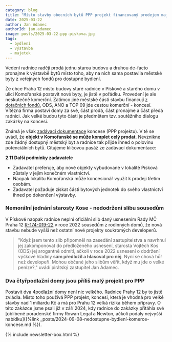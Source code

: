 ```yaml
---
category: blog
title: "Místo stavby obecních bytů PPP projekt financovaný prodejem majetku"
date: 2025-03-22
author: Jan Adamec
authorId: jan.adamec
image: posts/2025-03-22-ppp-piskova.jpg
tags:
  - bydlení
  - výstavba
  - majetek
---
```


Vedení radnice raději prodá jednu starou budovu a druhou de-facto pronajme k výstavbě bytů místo toho, aby na nich sama postavila městské byty z veřejných fondů pro dostupné bydlení.

Že chce Praha 12 místo budovy staré radnice v Pískové a starého domu v ulici Komořanská postavit nové byty, je jistě v pořádku. Provedení je ale neskutečně komerční. Zatímco jiné městské části stavbu financují [z dotačních fondů](https://praha.eu/fond-rozvoje-dostupneho-bydleni-na-uzemi-hl-m-prahy), ODS, ANO a TOP 09 jde cestou komerční - koncesí. Vítězná firma postaví domy za své, část prodá, část pronajme a část předá radnici. Jak velké budou tyto části je předmětem tzv. soutěžního dialogu zakázky na koncesi.

Známá je však [zadávací dokumentace](https://zakazky.praha12.cz/contract_display_601.html) koncese (PPP projektu). V té se uvádí, že **objekt v Komořanské se může komplet celý prodat**. Nevznikne zde žádný dostupný městský byt a radnice tak přijde ihned o polovinu potenciálních bytů. Citujeme klíčovou pasáž ze zadávací dokumentace:

**2.11 Další podmínky zadavatele**

* Zadavatel preferuje, aby nové objekty vybudované v lokalitě Písková zůstaly v jejím konečném vlastnictví.
* Naopak lokalitu Komořanská může koncesionář využít k prodeji třetím osobám.
* Zadavatel požaduje získat části bytových jednotek do svého vlastnictví ihned po dokončení výstavby.

### Nemorální jednání starosty Kose - nedodržení slibu sousedům

V Pískové naopak radnice neplní oficiální slib daný usnesením Rady MČ Praha 12 [R-174-019-22](https://www.praha12.cz/assets/File.ashx?id_org=80112&id_dokumenty=90428) v roce 2022 sousedům z rodinných domů, že nová stavbu nebude vyšší než ostatní nové projekty soukromých developerů.

> "Když jsem tento slib připomněl na zasedání zastupitelstva a navrhnul jej zakomponovat do předloženého usnesení, starosta Vojtěch Kos (ODS) jej arogantně odmítl, ačkoli v roce 2022 usnesení o dodržení výškové hladiny **sám předložil a hlasoval pro něj**. Nyní se chová hůř než developeři. Mohou občané jeho slibům věřit, když mu jde o velké peníze?," uvádí pirátský zastupitel Jan Adamec.

### Dva čtyřpodlažní domy jsou příliš malý projekt pro PPP

Postavit dva 4podlažní domy není nic velkého. Radnice Prahy 12 by to jistě zvládla. Místo toho používá PPP projekt, koncesi, která je vhodná pro velké stavby nad 1 miliardu Kč a má pro Prahu 12 velká rizika během přípravy. O této zakázce jsme psali již v září 2024, kdy radnice do zakázky přitáhla své [oblíbené poradenské firmy Rowan Legal a Newton, ačkoli podaly nejvyšší nabídku]({%link _posts/2024-09-08-nedostupne-bydlení-komerce-koncese.md %}).

{% include newsletter-box.html %}
